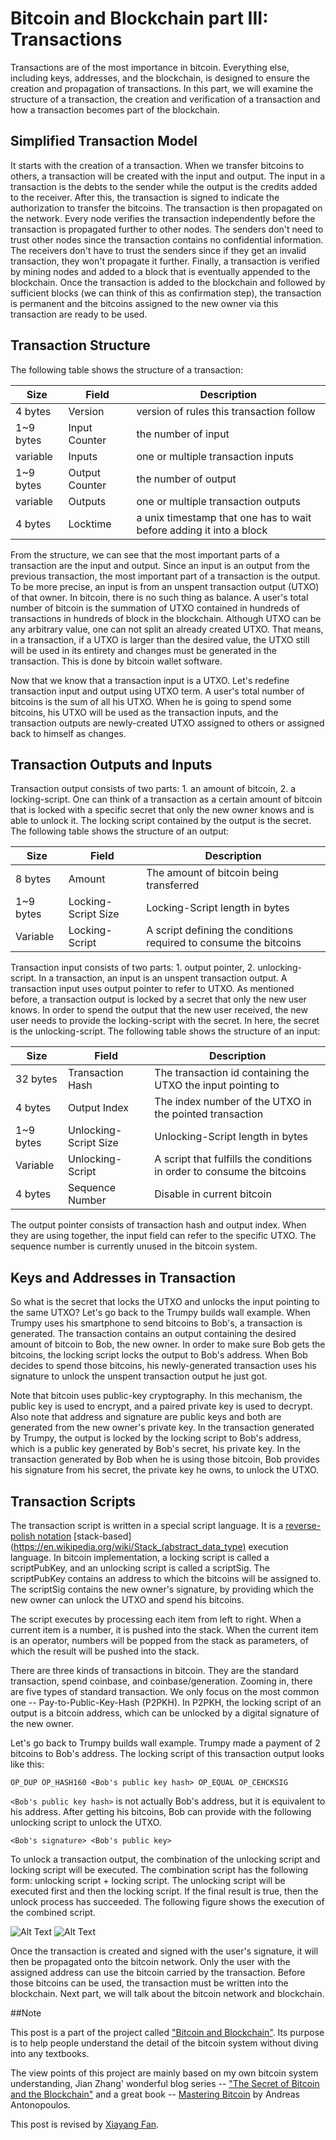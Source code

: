 # Bitcoin and Blockchain part III: Transactions

Transactions are of the most importance in bitcoin. Everything else, including keys, addresses, and the blockchain, is designed to ensure the creation and propagation of transactions. In this part, we will examine the structure of a transaction, the creation and verification of a transaction and how a transaction becomes part of the blockchain.

## Simplified Transaction Model

It starts with the creation of a transaction. When we transfer bitcoins to others, a transaction will be created with the input and output. The input in a transaction is the debts to the sender while the output is the credits added to the receiver. After this, the transaction is signed to indicate the authorization to transfer the bitcoins. The transaction is then propagated on the network. Every node verifies the transaction independently before the transaction is propagated further to other nodes. The senders don't need to trust other nodes since the transaction contains no confidential information. The receivers don't have to trust the senders since if they get an invalid transaction, they won't propagate it further. Finally, a transaction is verified by mining nodes and added to a block that is eventually appended to the blockchain. Once the transaction is added to the blockchain and followed by sufficient blocks (we can think of this as confirmation step), the transaction is permanent and the bitcoins assigned to the new owner via this transaction are ready to be used.


## Transaction Structure

The following table shows the structure of a transaction:

Size | Field | Description
---- | ----- | -----------
4 bytes | Version | version of rules this transaction follow
1~9 bytes | Input Counter | the number of input
variable | Inputs | one or multiple transaction inputs
1~9 bytes | Output Counter | the number of output
variable | Outputs | one or multiple transaction outputs
4 bytes | Locktime | a unix timestamp that one has to wait before adding it into a block

From the structure, we can see that the most important parts of a transaction are the input and output. Since an input is an output from the previous transaction, the most important part of a transaction is the output. To be more precise, an input is from an unspent transaction output (UTXO) of that owner. In bitcoin, there is no such thing as balance. A user's total number of bitcoin is the summation of UTXO contained in hundreds of transactions in hundreds of block in the blockchain. Although UTXO can be any arbitrary value, one can not split an already created UTXO. That means, in a transaction, if a UTXO is larger than the desired value, the UTXO still will be used in its entirety and changes must be generated in the transaction. This is done by bitcoin wallet software.

Now that we know that a transaction input is a UTXO. Let's redefine transaction input and output using UTXO term. A user's total number of bitcoins is the sum of all his UTXO. When he is going to spend some bitcoins, his UTXO will be used as the transaction inputs, and the transaction outputs are newly-created UTXO assigned to others or assigned back to himself as changes.

## Transaction Outputs and Inputs

Transaction output consists of two parts: 1. an amount of bitcoin, 2. a locking-script. One can think of a transaction as a certain amount of bitcoin that is locked with a specific secret that only the new owner knows and is able to unlock it. The locking script contained by the output is the secret. The following table shows the structure of an output:


Size | Field | Description
---- | ----- | -----------
8 bytes | Amount | The amount of bitcoin being transferred
1~9 bytes | Locking-Script Size | Locking-Script length in bytes
Variable | Locking-Script | A script defining the conditions required to consume the bitcoins

Transaction input consists of two parts: 1. output pointer, 2. unlocking-script. In a transaction, an input is an unspent transaction output. A transaction input uses output pointer to refer to UTXO. As mentioned before, a transaction output is locked by a secret that only the new user knows. In order to spend the output that the new user received, the new user needs to provide the locking-script with the secret. In here, the secret is the unlocking-script. The following table shows the structure of an input:


Size | Field | Description
---- | ----- | -----------
32 bytes | Transaction Hash | The transaction id containing the UTXO the input pointing to
4 bytes | Output Index | The index number of the UTXO in the pointed transaction
1~9 bytes | Unlocking-Script Size | Unlocking-Script length in bytes
Variable | Unlocking-Script | A script that fulfills the conditions in order to consume the bitcoins
4 bytes | Sequence Number | Disable in current bitcoin

The output pointer consists of transaction hash and output index. When they are using together, the input field can refer to the specific UTXO. The sequence number is currently unused in the bitcoin system.


## Keys and Addresses in Transaction

So what is the secret that locks the UTXO and unlocks the input pointing to the same UTXO? Let's go back to the Trumpy builds wall example. When Trumpy uses his smartphone to send bitcoins to Bob's, a transaction is generated. The transaction contains an output containing the desired amount of bitcoin to Bob, the new owner. In order to make sure Bob gets the bitcoins, the locking script locks the output to Bob's address. When Bob decides to spend those bitcoins, his newly-generated transaction uses his signature to unlock the unspent transaction output he just got.

Note that bitcoin uses public-key cryptography. In this mechanism, the public key is used to encrypt, and a paired private key is used to decrypt. Also note that address and signature are public keys and both are generated from the new owner's private key. In the transaction generated by Trumpy, the output is locked by the locking script to Bob's address, which is a public key generated by Bob's secret, his private key. In the transaction generated by Bob when he is using those bitcoin, Bob provides his signature from his secret, the private key he owns, to unlock the UTXO.


## Transaction Scripts
The transaction script is written in a special script language. It is a [reverse-polish notation](https://en.wikipedia.org/wiki/Reverse_Polish_notation) [stack-based](https://en.wikipedia.org/wiki/Stack_(abstract_data_type) execution language. In bitcoin implementation, a locking script is called a scriptPubKey, and an unlocking script is called a scriptSig. The scriptPubKey contains an address to which the bitcoins will be assigned to. The scriptSig contains the new owner's signature, by providing which the new owner can unlock the UTXO and spend his bitcoins.

The script executes by processing each item from left to right. When a current item is a number, it is pushed into the stack. When the current item is an operator, numbers will be popped from the stack as parameters, of which the result will be pushed into the stack.

There are three kinds of transactions in bitcoin. They are the standard transaction, spend coinbase, and coinbase/generation. Zooming in, there are five types of standard transaction. We only focus on the most common one -- Pay-to-Public-Key-Hash (P2PKH). In P2PKH, the locking script of an output is a bitcoin address, which can be unlocked by a digital signature of the new owner.

Let's go back to Trumpy builds wall example. Trumpy made a payment of 2 bitcoins to Bob's address. The locking script of this transaction output looks like this:


`OP_DUP OP_HASH160 <Bob's public key hash> OP_EQUAL OP_CEHCKSIG`

`<Bob's public key hash>` is not actually Bob's address, but it is equivalent to his address. After getting his bitcoins, Bob can provide with the following unlocking script to unlock the UTXO. 

`<Bob's signature> <Bob's public key>`

To unlock a transaction output, the combination of the unlocking script and locking script will be executed. The combination script has the following form: unlocking script + locking script. The unlocking script will be executed first and then the locking script. If the final result is true, then the unlock process has succeeded. The following figure shows the execution of the combined script.
 

![Alt Text](/images/script-execution1.png)
![Alt Text](/images/script-execution2.png)

Once the transaction is created and signed with the user's signature, it will then be propagated onto the bitcoin network. Only the user with the assigned address can use the bitcoin carried by the transaction. Before those bitcoins can be used, the transaction must be written into the blockchain. Next part, we will talk about the bitcoin network and blockchain.


##Note

This post is a part of the project called ["Bitcoin and Blockchain"](https://github.com/JunbangHuang/blockchain). Its purpose is to help people understand the detail of the bitcoin system without diving into any textbooks.

The view points of this project are mainly based on my own bitcoin system understanding, Jian Zhang' wonderful blog series -- ["The Secret of Bitcoin and the Blockchain"](http://www.infoq.com/cn/articles/bitcoin-and-block-chain-part01) and a great book -- [Mastering Bitcoin](http://shop.oreilly.com/product/0636920032281.do) by Andreas Antonopoulos. 

This post is revised by [Xiayang Fan](https://www.linkedin.com/in/xiayang-fan-023465a8/).
